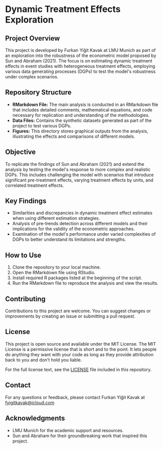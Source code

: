 # Dynamic Treatment Effects Exploration

## Project Overview
This project is developed by Furkan Yiğit Kavak at LMU Munich as part of an exploration into the robustness of the econometric model proposed by Sun and Abraham (2021). The focus is on estimating dynamic treatment effects in event studies with heterogeneous treatment effects, employing various data generating processes (DGPs) to test the model's robustness under complex scenarios.

## Repository Structure
- **RMarkdown File:** The main analysis is conducted in an RMarkdown file that includes detailed comments, mathematical equations, and code necessary for replication and understanding of the methodologies.
- **Data Files:** Contains the synthetic datasets generated as part of the project to test various DGPs.
- **Figures:** This directory stores graphical outputs from the analysis, illustrating the effects and comparisons of different models.

## Objective
To replicate the findings of Sun and Abraham (2021) and extend the analysis by testing the model's response to more complex and realistic DGPs. This includes challenging the model with scenarios that introduce significant pre-treatment effects, varying treatment effects by units, and correlated treatment effects.

## Key Findings
- Similarities and discrepancies in dynamic treatment effect estimates when using different estimation strategies.
- Analysis of pre-trends detection across different models and their implications for the validity of the econometric approaches.
- Examination of the model's performance under varied complexities of DGPs to better understand its limitations and strengths.

## How to Use
1. Clone the repository to your local machine.
2. Open the RMarkdown file using RStudio.
3. Install required R packages listed at the beginning of the script.
4. Run the RMarkdown file to reproduce the analysis and view the results.

## Contributing
Contributions to this project are welcome. You can suggest changes or improvements by creating an issue or submitting a pull request.

## License
This project is open source and available under the MIT License. The MIT License is a permissive license that is short and to the point. It lets people do anything they want with your code as long as they provide attribution back to you and don’t hold you liable.

For the full license text, see the [LICENSE](LICENSE) file included in this repository.


## Contact
For any questions or feedback, please contact Furkan Yiğit Kavak at fyigitkavak@icloud.com

## Acknowledgments
- LMU Munich for the academic support and resources.
- Sun and Abraham for their groundbreaking work that inspired this project.
